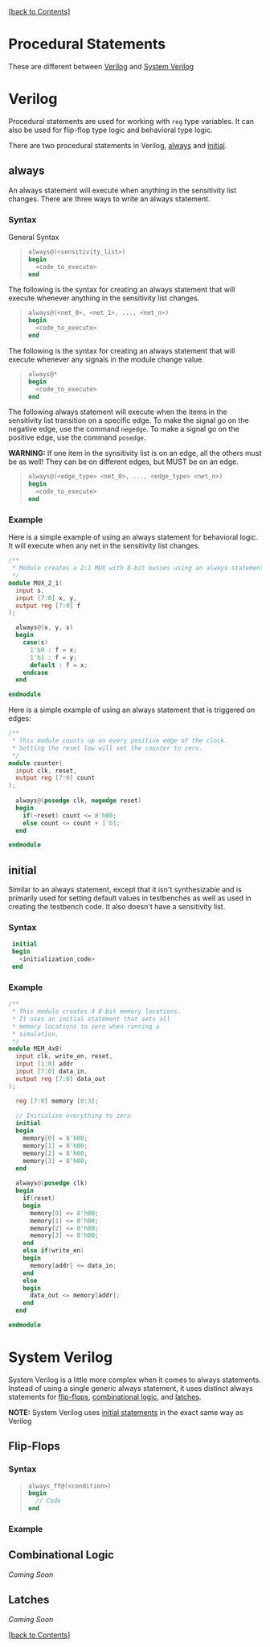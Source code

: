 [[back to Contents]](https://github.com/Amulek1416/verilog-help-sheet/blob/main/README.md)
# Procedural Statements
These are different between [Verilog](https://github.com/Amulek1416/verilog-help-sheet/blob/main/procedural_blocks_verilog.md#verilog) and [System Verilog](https://github.com/Amulek1416/verilog-help-sheet/blob/main/procedural_blocks_verilog.md#system-verilog)

# Verilog
Procedural statements are used for working with `reg` type variables. It can also be used for flip-flop type logic and behavioral type logic. 

There are two procedural statements in Verilog, [always](https://github.com/Amulek1416/verilog-help-sheet/blob/main/procedural_blocks_verilog.md#always) and [initial](https://github.com/Amulek1416/verilog-help-sheet/blob/main/procedural_blocks_verilog.md#initial).

## always
An always statement will execute when anything in the sensitivity list changes. There are three ways to write an always statement.

### Syntax
General Syntax
>```verilog
> always@(<sensitivity_list>)
> begin
>   <code_to_execute>
> end
>```

The following is the syntax for creating an always statement that will execute whenever anything in the sensitivity list changes.
>```verilog
> always@(<net_0>, <net_1>, ..., <net_n>)
> begin
>   <code_to_execute>
> end
>```

The following is the syntax for creating an always statement that will execute whenever any signals in the module change value.
>```verilog
> always@*
> begin
>   <code_to_execute>
> end
>```

The following always statement will execute when the items in the sensitivity list transition on a specific edge. To make the signal go on the negative edge, use the command `negedge`. To make a signal go on the positive edge, use the command `posedge`.

**WARNING:** If one item in the synsitivity list is on an edge, all the others must be as well! They can be on different edges, but MUST be on an edge.

>```verilog
> always@(<edge_type> <net_0>, ..., <edge_type> <net_n>)
> begin
>   <code_to_execute>
> end
>```

### Example
Here is a simple example of using an always statement for behavioral logic. It will execute when any net in the sensitivity list changes.
```verilog
/**
 * Module creates a 2:1 MUX with 8-bit busses using an always statement.
 */
module MUX_2_1(
  input s,
  input [7:0] x, y,
  output reg [7:0] f
);

  always@(x, y, s)
  begin
    case(s)
      1'b0 : f = x;
      1'b1 : f = y;
      default : f = x;
    endcase
  end

endmodule
```

Here is a simple example of using an always statement that is triggered on edges:
```verilog
/**
 * This module counts up on every positive edge of the clock. 
 * Setting the reset low will set the counter to zero.
 */
module counter(
  input clk, reset,
  output reg [7:0] count
);
  
  always@(posedge clk, negedge reset)
  begin
    if(~reset) count <= 8'h00;
    else count <= count + 1'b1;
  end

endmodule
```

## initial
Similar to an always statement, except that it isn't synthesizable and is primarily used for setting default values in testbenches as well as used in creating the testbench code. It also doesn't have a sensitivity list.

### Syntax
```verilog
 initial
 begin
   <initialization_code>
 end
```

### Example
```verilog
/**
 * This module creates 4 8-bit memory locations.
 * It uses an initial statement that sets all
 * memory locations to zero when running a 
 * simulation.
 */
module MEM_4x8(
  input clk, write_en, reset,
  input [1:0] addr
  input [7:0] data_in,
  output reg [7:0] data_out
);

  reg [7:0] memory [0:3];
  
  // Initialize everything to zero
  initial
  begin
    memory[0] = 8'h00;
    memory[1] = 8'h00;
    memory[2] = 8'h00;
    memory[3] = 8'h00;
  end
  
  always@(posedge clk)
  begin
    if(reset) 
    begin
      memory[0] <= 8'h00;
      memory[1] <= 8'h00;
      memory[2] <= 8'h00;
      memory[3] <= 8'h00;
    end
    else if(write_en)
    begin
      memory[addr] <= data_in;
    end
    else
    begin
      data_out <= memory[addr];
    end
  end

endmodule
```

# System Verilog
System Verilog is a little more complex when it comes to always statements. Instead of using a single generic always statement, it uses distinct always statements for [flip-flops](https://github.com/Amulek1416/verilog-help-sheet/blob/main/procedural_blocks_verilog.md#flip-flops), [combinational logic](https://github.com/Amulek1416/verilog-help-sheet/blob/main/procedural_blocks_verilog.md#combinational-logic), and [latches](https://github.com/Amulek1416/verilog-help-sheet/blob/main/procedural_blocks_verilog.md#latches). 

**NOTE:** System Verilog uses [initial statements](https://github.com/Amulek1416/verilog-help-sheet/blob/main/procedural_blocks_verilog.md#initial) in the exact same way as Verilog

## Flip-Flops
### Syntax
>```systemverilog
>always_ff@(<condition>)
>begin
>   // Code
>end
>```
### Example

## Combinational Logic
*Coming Soon*
  
## Latches
*Coming Soon*

[[back to Contents]](https://github.com/Amulek1416/verilog-help-sheet/blob/main/README.md)
